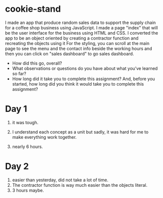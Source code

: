 # cookie-stand

I made an app that produce random sales data to support the supply chain for a coffee shop business using JavaScript.
I made a page "index" that will be the user interface for the business using HTML and CSS.
I converted the app to be an object oriented by creating a contractor function and recreating the objects using it
For the styling, you can scroll at the main page to see the menu and the contact info beside the working hours and then you can click on "sales dashboard" to go sales dashboard.

* How did this go, overall?
* What observations or questions do you have about what you’ve learned so far?
* How long did it take you to complete this assignment? And, before you started, how long did you think it would take you to complete this assignment?

# Day 1

1. it was tough.

2. I understand each concept as a unit but sadly, it was hard for me to make everything work together.

3. nearly 6 hours.

# Day 2

1. easier than yesterday, did not take a lot of time. 
2. The  contractor function is way much easier than the objects literal. 
3. 3 hours maybe.